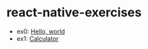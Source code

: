 # react-native-exercises

- ex0: [Hello, world](/0-test-enviroment/App.js)
- ex1: [Calculator](/1-caclulator/App.js)
